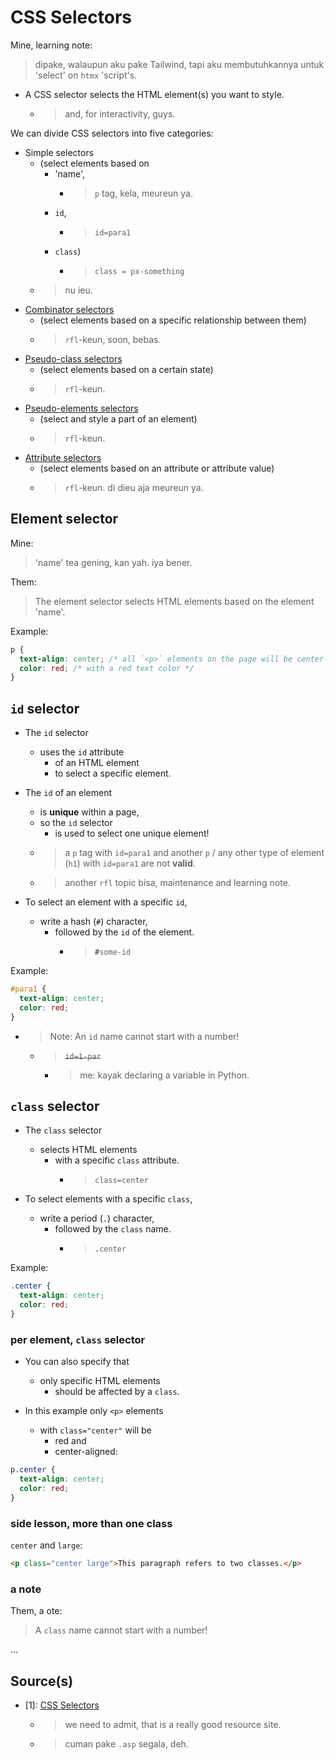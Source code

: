 # CSS Selectors

Mine, learning note:
> dipake, walaupun aku pake Tailwind, tapi aku membutuhkannya untuk 'select' on `htmx` 'script's.

- A CSS selector selects the HTML element(s) you want to style.
  - > and, for interactivity, guys.

We can divide CSS selectors into five categories:

- Simple selectors
  - (select elements based on
    - 'name',
      - > `p` tag, kela, meureun ya.
    - `id`,
      - > `id=para1`
    - `class`)
      - > `class = px-something`
  - > nu ieu.
- [Combinator selectors](https://www.w3schools.com/css/css_combinators.asp)
  - (select elements based on a specific relationship between them)
  - > `rfl`-keun, soon, bebas.
- [Pseudo-class selectors](https://www.w3schools.com/css/css_pseudo_classes.asp)
  - (select elements based on a certain state)
  - > `rfl`-keun.
- [Pseudo-elements selectors](https://www.w3schools.com/css/css_pseudo_elements.asp)
  - (select and style a part of an element)
  - > `rfl`-keun.
- [Attribute selectors](https://www.w3schools.com/css/css_attribute_selectors.asp)
  - (select elements based on an attribute or attribute value)
  - > `rfl`-keun. di dieu aja meureun ya.

## Element selector

Mine:
> 'name' tea gening, kan yah. iya bener.

Them:
> The element selector selects HTML elements based on the element 'name'.

Example:

```css
p {
  text-align: center; /* all `<p>` elements on the page will be center-aligned */
  color: red; /* with a red text color */
}
```

## `id` selector

- The `id` selector
  - uses the `id` attribute
    - of an HTML element
    - to select a specific element.

- The `id` of an element
  - is **unique** within a page,
  - so the `id` selector
    - is used to select one unique element!
  - > a `p` tag with `id=para1` and another `p` / any other type of element (`h1`) with `id=para1` are not **valid**.
  - > another `rfl` topic bisa, maintenance and learning note.

- To select an element with a specific `id`,
  - write a hash (`#`) character,
    - followed by the `id` of the element.
      - > **`#`**`some-id`

Example:

```css
#para1 {
  text-align: center;
  color: red;
}
```

- > Note: An `id` name cannot start with a number!
  - > ~~`id=1-par`~~
    - > me: kayak declaring a variable in Python.

## `class` selector

- The `class` selector
  - selects HTML elements
    - with a specific `class` attribute.
      - > `class=center`

- To select elements with a specific `class`,
  - write a period (`.`) character,
    - followed by the `class` name.
      - > **`.`**`center`

Example:

```css
.center {
  text-align: center;
  color: red;
}
```

### per element, `class` selector

- You can also specify that
  - only specific HTML elements
    - should be affected by a `class`.

- In this example only `<p>` elements
  - with `class="center"` will be
    - red and
    - center-aligned:

```css
p.center {
  text-align: center;
  color: red;
}
```

### side lesson, more than one class

`center` and `large`:

```html
<p class="center large">This paragraph refers to two classes.</p>
```

### a note

Them, a ote:
> A `class` name cannot start with a number!

...

## Source(s)

- [1]: [CSS Selectors](https://www.w3schools.com/css/css_selectors.asp)
  - > we need to admit, that is a really good resource site.
  - > cuman pake `.asp` segala, deh.

